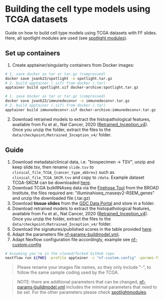 # Building the cell type models using TCGA datasets

Guide on how to build cell type models using TCGA datasets with FF slides. Here, all spotlight modules are used (see [spotlight modules](spotlightmodules.md)).

## Set up containers

1. Create apptainer/singularity containers from Docker images:

```bash
# 1. save docker as tar or tar.gz (compressed)
docker save joank23/spotlight -o spotlight.tar.gz
# 2. build apptainer (.sif) from docker (.tar)
apptainer build spotlight.sif docker-archive:spotlight.tar.gz

# 1. save docker as tar or tar.gz (compressed)
docker save joank23/immunedeconvr -o immunedeconvr.tar.gz
# 2. build apptainer (.sif) from docker (.tar)
apptainer build immunedeconvr.sif docker-archive:immunedeconvr.tar.gz

```

2. Download retrained models to extract the histopathological features, available from Fu et al., Nat Cancer, 2020 ([Retrained_Inception_v4](https://www.ebi.ac.uk/biostudies/bioimages/studies/S-BSST292)). Once you unzip the folder, extract the files to the `data/checkpoint/Retrained_Inception_v4/` folder.
## Guide
1. Download metadata/clinical data, i.e. "biospecimen -> TSV", unzip and keep slide.tsv, then rename `slide.tsv` to `clinical_file_TCGA_{cancer_type_abbrev}` such as `clinical_file_TCGA_SKCM.tsv` and copy to `/data`. Example dataset TCGA-SKCM can be downloaded [here](https://portal.gdc.cancer.gov/projects/TCGA-SKCM).
2. Download TCGA bulkRNAseq data via the [Firehose Tool](https://gdac.broadinstitute.org) from the BROAD Institute, the files required are: "illuminahiseq_rnaseqv2-RSEM_genes" and unzip the downloaded file (.tar.gz)
4. Download **tissue slides** from the [GDC Data Portal](https://portal.gdc.cancer.gov/projects) and store in a folder.
5. Download retrained models to extract the histopathological features, available from Fu et al., Nat Cancer, 2020 ([Retrained_Inception_v4](https://www.ebi.ac.uk/biostudies/bioimages/studies/S-BSST292)). Once you unzip the folder, extract the files to the `data/checkpoint/Retrained_Inception_v4/` folder.
6. Download the signatures/published scores in the table provided [here](spotlightmodules.md#building-a-multi-task-cell-type-model-to-predict-cell-type-abundances-on-a-tile-level-buildmodel).
7. Adapt the parameters file [nf-params-buildmodel.yml](../assets/examples/nf-params-buildmodel.yml).
8. Adapt Nexflow configuration file accordingly, example see [nf-custom.config](../nf-custom.config)

```bash
# Assuming you're in the cloned/forked GitHub repo
nextflow run ${PWD} -profile apptainer -c "nf-custom.config" -params-file assets/examples/nf-params-buildmodel.yml -outdir "output-tcga-model"
```

> Please rename your images file names, so they only include "-", to follow the same sample coding used by the TCGA.

> NOTE: there are additional parameters that can be changed, [nf-params-buildmodel.yml](../assets/examples/nf-params-buildmodel.yml) includes the minimal parameters that need to be set. For the other parameters please check [spotlightmodules](spotlightmodules.md).